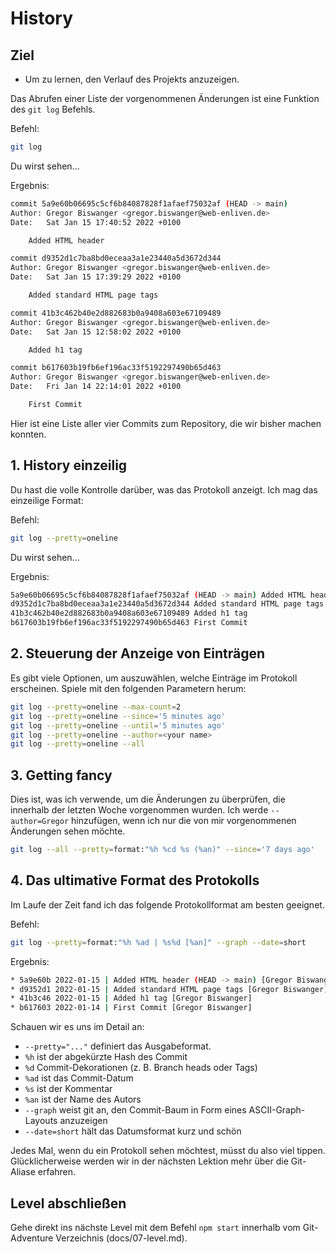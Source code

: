# History

## Ziel
- Um zu lernen, den Verlauf des Projekts anzuzeigen.

Das Abrufen einer Liste der vorgenommenen Änderungen ist eine Funktion des `git log` Befehls.

Befehl:  
```bash
git log
```

Du wirst sehen...

Ergebnis:  
```bash
commit 5a9e60b06695c5cf6b84087828f1afaef75032af (HEAD -> main)
Author: Gregor Biswanger <gregor.biswanger@web-enliven.de>
Date:   Sat Jan 15 17:40:52 2022 +0100

    Added HTML header

commit d9352d1c7ba8bd0eceaa3a1e23440a5d3672d344
Author: Gregor Biswanger <gregor.biswanger@web-enliven.de>
Date:   Sat Jan 15 17:39:29 2022 +0100

    Added standard HTML page tags

commit 41b3c462b40e2d882683b0a9408a603e67109489
Author: Gregor Biswanger <gregor.biswanger@web-enliven.de>
Date:   Sat Jan 15 12:58:02 2022 +0100

    Added h1 tag

commit b617603b19fb6ef196ac33f5192297490b65d463
Author: Gregor Biswanger <gregor.biswanger@web-enliven.de>
Date:   Fri Jan 14 22:14:01 2022 +0100

    First Commit
```

Hier ist eine Liste aller vier Commits zum Repository, die wir bisher machen konnten.

## 1. History einzeilig

Du hast die volle Kontrolle darüber, was das Protokoll anzeigt. Ich mag das einzeilige Format:

Befehl:  
```bash
git log --pretty=oneline
```

Du wirst sehen...

Ergebnis:  
```bash
5a9e60b06695c5cf6b84087828f1afaef75032af (HEAD -> main) Added HTML header
d9352d1c7ba8bd0eceaa3a1e23440a5d3672d344 Added standard HTML page tags
41b3c462b40e2d882683b0a9408a603e67109489 Added h1 tag
b617603b19fb6ef196ac33f5192297490b65d463 First Commit
```

## 2. Steuerung der Anzeige von Einträgen

Es gibt viele Optionen, um auszuwählen, welche Einträge im Protokoll erscheinen. Spiele mit den folgenden Parametern herum:

```bash
git log --pretty=oneline --max-count=2
git log --pretty=oneline --since='5 minutes ago'
git log --pretty=oneline --until='5 minutes ago'
git log --pretty=oneline --author=<your name>
git log --pretty=oneline --all
```

## 3. Getting fancy

Dies ist, was ich verwende, um die Änderungen zu überprüfen, die innerhalb der letzten Woche vorgenommen wurden. Ich werde `--author=Gregor` hinzufügen, wenn ich nur die von mir vorgenommenen Änderungen sehen möchte.

```bash
git log --all --pretty=format:"%h %cd %s (%an)" --since='7 days ago'
```

## 4. Das ultimative Format des Protokolls

Im Laufe der Zeit fand ich das folgende Protokollformat am besten geeignet.

Befehl:  
```bash
git log --pretty=format:"%h %ad | %s%d [%an]" --graph --date=short
```

Ergebnis:
```bash
* 5a9e60b 2022-01-15 | Added HTML header (HEAD -> main) [Gregor Biswanger]
* d9352d1 2022-01-15 | Added standard HTML page tags [Gregor Biswanger]
* 41b3c46 2022-01-15 | Added h1 tag [Gregor Biswanger]
* b617603 2022-01-14 | First Commit [Gregor Biswanger]
```

Schauen wir es uns im Detail an:

- `--pretty="..."` definiert das Ausgabeformat.  
- `%h` ist der abgekürzte Hash des Commit  
- `%d` Commit-Dekorationen (z. B. Branch heads oder Tags)  
- `%ad` ist das Commit-Datum  
- `%s` ist der Kommentar  
- `%an` ist der Name des Autors  
- `--graph` weist git an, den Commit-Baum in Form eines ASCII-Graph-Layouts anzuzeigen  
- `--date=short` hält das Datumsformat kurz und schön  

Jedes Mal, wenn du ein Protokoll sehen möchtest, müsst du also viel tippen. Glücklicherweise werden wir in der nächsten Lektion mehr über die Git-Aliase erfahren.

## Level abschließen
Gehe direkt ins nächste Level mit dem Befehl `npm start` innerhalb vom Git-Adventure Verzeichnis (docs/07-level.md).
